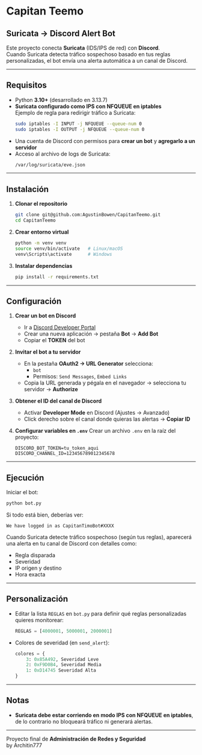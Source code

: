 # Capitan Teemo
## Suricata → Discord Alert Bot

Este proyecto conecta **Suricata** (IDS/IPS de red) con **Discord**.  
Cuando Suricata detecta tráfico sospechoso basado en tus reglas personalizadas, el bot envía una alerta automática a un canal de Discord.

---

## Requisitos

- Python **3.10+** (desarrollado en 3.13.7)
- **Suricata configurado como IPS con NFQUEUE en iptables**  
  Ejemplo de regla para redirigir tráfico a Suricata:
  ```bash
  sudo iptables -I INPUT -j NFQUEUE --queue-num 0
  sudo iptables -I OUTPUT -j NFQUEUE --queue-num 0
  ```
- Una cuenta de Discord con permisos para **crear un bot** y **agregarlo a un servidor**
- Acceso al archivo de logs de Suricata:  
  ```bash
  /var/log/suricata/eve.json
  ```

---

## Instalación

1. **Clonar el repositorio**
   ```bash
   git clone git@github.com:AgustinBowen/CapitanTeemo.git
   cd CapitanTeemo
   ```

2. **Crear entorno virtual**
   ```bash
   python -m venv venv
   source venv/bin/activate   # Linux/macOS
   venv\Scripts\activate      # Windows
   ```

3. **Instalar dependencias**
   ```bash
   pip install -r requirements.txt
   ```
---

## Configuración

1. **Crear un bot en Discord**
   - Ir a [Discord Developer Portal](https://discord.com/developers/applications)
   - Crear una nueva aplicación → pestaña **Bot** → **Add Bot**
   - Copiar el **TOKEN** del bot

2. **Invitar el bot a tu servidor**
   - En la pestaña **OAuth2 → URL Generator** selecciona:
     - `bot`
     - Permisos: `Send Messages`, `Embed Links`
   - Copia la URL generada y pégala en el navegador → selecciona tu servidor → **Authorize**

3. **Obtener el ID del canal de Discord**
   - Activar **Developer Mode** en Discord (Ajustes → Avanzado)
   - Click derecho sobre el canal donde quieras las alertas → **Copiar ID**

4. **Configurar variables en `.env`**
   Crear un archivo `.env` en la raíz del proyecto:
   ```env
   DISCORD_BOT_TOKEN=tu_token_aqui
   DISCORD_CHANNEL_ID=123456789012345678
   ```

---

## Ejecución

Iniciar el bot:
```bash
python bot.py
```

Si todo está bien, deberías ver:
```
We have logged in as CapitanTimoBot#XXXX
```

Cuando Suricata detecte tráfico sospechoso (según tus reglas), aparecerá una alerta en tu canal de Discord con detalles como:
- Regla disparada
- Severidad
- IP origen y destino
- Hora exacta

---

## Personalización

- Editar la lista `REGLAS` en `bot.py` para definir qué reglas personalizadas quieres monitorear:
  ```python
  REGLAS = [4000001, 5000001, 2000001]
  ```

- Colores de severidad (en `send_alert`):
  ```python
  colores = {
      3: 0x85A492, Severidad Leve
      2: 0xF9D0B4, Severidad Media
      1: 0xD14745 Severidad Alta
  }
  ```

---

## Notas

- **Suricata debe estar corriendo en modo IPS con NFQUEUE en iptables**, de lo contrario no bloqueará tráfico ni generará alertas.  


---


Proyecto final de **Administración de Redes y Seguridad**  
by Architin777
